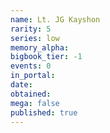 ```yaml
---
name: Lt. JG Kayshon
rarity: 5
series: low
memory_alpha:
bigbook_tier: -1
events: 0
in_portal:
date:
obtained:
mega: false
published: true
---
```



